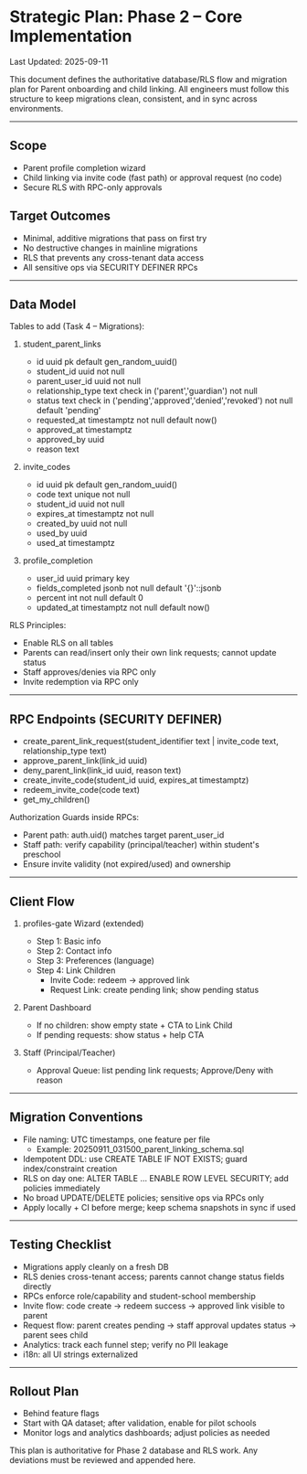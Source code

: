 # Strategic Plan: Phase 2 – Core Implementation

Last Updated: 2025-09-11

This document defines the authoritative database/RLS flow and migration plan for Parent onboarding and child linking. All engineers must follow this structure to keep migrations clean, consistent, and in sync across environments.

---

## Scope
- Parent profile completion wizard
- Child linking via invite code (fast path) or approval request (no code)
- Secure RLS with RPC-only approvals

## Target Outcomes
- Minimal, additive migrations that pass on first try
- No destructive changes in mainline migrations
- RLS that prevents any cross-tenant data access
- All sensitive ops via SECURITY DEFINER RPCs

---

## Data Model

Tables to add (Task 4 – Migrations):
1) student_parent_links
   - id uuid pk default gen_random_uuid()
   - student_id uuid not null
   - parent_user_id uuid not null
   - relationship_type text check in ('parent','guardian') not null
   - status text check in ('pending','approved','denied','revoked') not null default 'pending'
   - requested_at timestamptz not null default now()
   - approved_at timestamptz
   - approved_by uuid
   - reason text

2) invite_codes
   - id uuid pk default gen_random_uuid()
   - code text unique not null
   - student_id uuid not null
   - expires_at timestamptz not null
   - created_by uuid not null
   - used_by uuid
   - used_at timestamptz

3) profile_completion
   - user_id uuid primary key
   - fields_completed jsonb not null default '{}'::jsonb
   - percent int not null default 0
   - updated_at timestamptz not null default now()

RLS Principles:
- Enable RLS on all tables
- Parents can read/insert only their own link requests; cannot update status
- Staff approves/denies via RPC only
- Invite redemption via RPC only

---

## RPC Endpoints (SECURITY DEFINER)
- create_parent_link_request(student_identifier text | invite_code text, relationship_type text)
- approve_parent_link(link_id uuid)
- deny_parent_link(link_id uuid, reason text)
- create_invite_code(student_id uuid, expires_at timestamptz)
- redeem_invite_code(code text)
- get_my_children()

Authorization Guards inside RPCs:
- Parent path: auth.uid() matches target parent_user_id
- Staff path: verify capability (principal/teacher) within student's preschool
- Ensure invite validity (not expired/used) and ownership

---

## Client Flow
1) profiles-gate Wizard (extended)
   - Step 1: Basic info
   - Step 2: Contact info
   - Step 3: Preferences (language)
   - Step 4: Link Children
     - Invite Code: redeem → approved link
     - Request Link: create pending link; show pending status

2) Parent Dashboard
   - If no children: show empty state + CTA to Link Child
   - If pending requests: show status + help CTA

3) Staff (Principal/Teacher)
   - Approval Queue: list pending link requests; Approve/Deny with reason

---

## Migration Conventions
- File naming: UTC timestamps, one feature per file
  - Example: 20250911_031500_parent_linking_schema.sql
- Idempotent DDL: use CREATE TABLE IF NOT EXISTS; guard index/constraint creation
- RLS on day one: ALTER TABLE ... ENABLE ROW LEVEL SECURITY; add policies immediately
- No broad UPDATE/DELETE policies; sensitive ops via RPCs only
- Apply locally + CI before merge; keep schema snapshots in sync if used

---

## Testing Checklist
- Migrations apply cleanly on a fresh DB
- RLS denies cross-tenant access; parents cannot change status fields directly
- RPCs enforce role/capability and student-school membership
- Invite flow: code create → redeem success → approved link visible to parent
- Request flow: parent creates pending → staff approval updates status → parent sees child
- Analytics: track each funnel step; verify no PII leakage
- i18n: all UI strings externalized

---

## Rollout Plan
- Behind feature flags
- Start with QA dataset; after validation, enable for pilot schools
- Monitor logs and analytics dashboards; adjust policies as needed

This plan is authoritative for Phase 2 database and RLS work. Any deviations must be reviewed and appended here.

